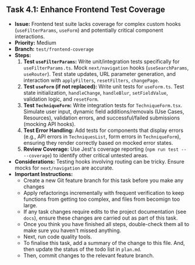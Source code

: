## Task 4.1: Enhance Frontend Test Coverage

-   **Issue:** Frontend test suite lacks coverage for complex custom hooks (`useFilterParams`, `useForm`) and potentially critical component interactions.
-   **Priority:** Medium
-   **Branch:** `test/frontend-coverage`
-   **Steps:**
    1.  **Test `useFilterParams`:** Write unit/integration tests specifically for `useFilterParams.ts`. Mock `next/navigation` hooks (`useSearchParams`, `useRouter`). Test state updates, URL parameter generation, and interaction with `applyFilters`, `resetFilters`, `changePage`.
    2.  **Test `useForm` (if not replaced):** Write unit tests for `useForm.ts`. Test state initialization, `handleChange`, `handleBlur`, `setFieldValue`, validation logic, and `resetForm`.
    3.  **Test `TechniqueForm`:** Write integration tests for `TechniqueForm.tsx`. Simulate user input, dynamic field additions/removals (Use Cases, Resources), validation errors, and successful/failed submissions (mocking API hooks).
    4.  **Test Error Handling:** Add tests for components that display errors (e.g., API errors in `TechniquesList`, form errors in `TechniqueForm`), ensuring they render correctly based on mocked error states.
    5.  **Review Coverage:** Use Jest's coverage reporting (`npm run test -- --coverage`) to identify other critical untested areas.
-   **Considerations:** Testing hooks involving routing can be tricky. Ensure mocks for `next/navigation` are accurate.
-   **Important Instructions:**
    -   Create a new Git feature branch for this task before you make any changes
    -   Apply refactorings incrementally with frequent verification to keep functions from getting too complex, and files from becomign too large.
    -   If any task changes require edits to the project documentation (see `docs`), ensure these changes are carried out as part of this task.
    -   Once you think you have finished all steps, double-check them all to make sure you haven't missed anything.
    -   Next, run code quality tools.
    -   To finalise this task, add a summary of the change to this file. And, then update the status of the todo list in `plan.md`.
    -   Then, commit changes to the relevant feature branch.